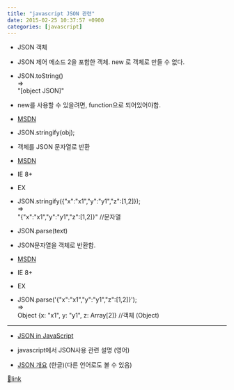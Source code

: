 ```yaml
---
title: "javascript JSON 관련"
date: 2015-02-25 10:37:57 +0900
categories: [javascript]
---
```


- JSON 객체
- JSON 제어 메소드 2을 포함한 객체. new 로 객체로 만들 수 없다.
- JSON.toString()  
=&gt;  
"[object JSON]"
- new를 사용할 수 있을려면, function으로 되어있어야함.

- [MSDN](https://msdn.microsoft.com/ko-kr/library/ie/cc836458(v=vs.94).aspx "MSDN")

- JSON.stringify(obj);
- 객체를 JSON 문자열로 반환
- [MSDN](https://msdn.microsoft.com/ko-kr/library/ie/cc836459(v=vs.94).aspx "MSDN")
- IE 8+

- EX
- JSON.stringify({"x":"x1","y":"y1","z":[1,2]});  
=&gt;  
"{"x":"x1","y":"y1","z":[1,2]}" //문자열


- JSON.parse(text) 
- JSON문자열을 객체로 반환함.
- [MSDN](https://msdn.microsoft.com/ko-kr/library/ie/cc836466(v=vs.94).aspx "MSDN")
- IE 8+

- EX
- JSON.parse('{"x":"x1","y":"y1","z":[1,2]}');  
=&gt;  
Object {x: "x1", y: "y1", z: Array[2]} //객체 (Object)



- - - - - -

- [JSON in JavaScript](http://www.json.org/js.html "JSON in JavaScript")
- javascript에서 JSON사용 관련 설명 (영어)

- [JSON 개요](http://www.json.org/json-ko.html "JSON 개요") (한글)(다른 언어로도 볼 수 있음)




[🔗link](http://www.mins01.com/mh/tech/read/928)